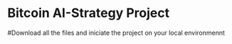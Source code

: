 # Bitcoin AI-Strategy Project
#Download all the files and iniciate the project on your local environmennt

